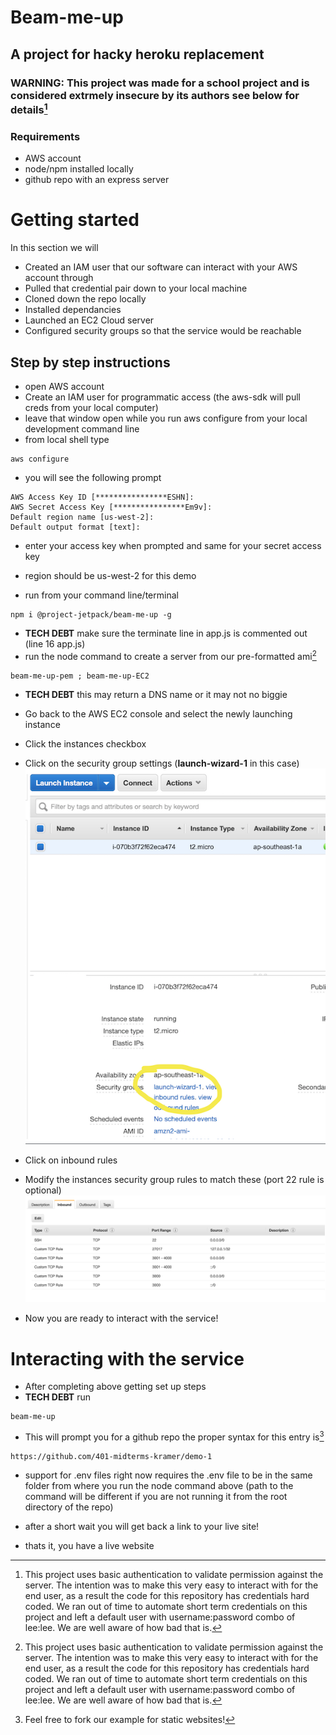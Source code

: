 # Beam-me-up
## A project for hacky heroku replacement
### WARNING: This project was made for a school project and is considered extrmely insecure by its authors see below for details[^1]

### Requirements
  - AWS account
  - node/npm installed locally
  - github repo with an express server


# Getting started 
In this section we will 
- Created an IAM user that our software can interact with your AWS account through
- Pulled that credential pair down to your local machine
- Cloned down the repo locally
- Installed dependancies
- Launched an EC2 Cloud server
- Configured security groups so that the service would be reachable

## Step by step instructions
  - open AWS account
  - Create an IAM user for programmatic access (the aws-sdk will pull creds from your local computer)
  - leave that window open while you run aws configure from your local development command line
  - from local shell type 
  ```
  aws configure
  ```
  - you will see the following prompt
  ```
AWS Access Key ID [****************ESHN]: 
AWS Secret Access Key [****************Em9v]: 
Default region name [us-west-2]: 
Default output format [text]: 
```
  - enter your access key when prompted and same for your secret access key
  - region should be us-west-2 for this demo
  
  - run from your command line/terminal
  ``` 
  npm i @project-jetpack/beam-me-up -g
  ```

  - **TECH DEBT** make sure the terminate line in app.js is commented out (line 16 app.js)
  - run the node command to create a server from our pre-formatted ami[^1]

  ```
beam-me-up-pem ; beam-me-up-EC2
  ```

  - **TECH DEBT** this may return a DNS name or it may not no biggie
  - Go back to the AWS EC2 console and select the newly launching instance
  - Click the instances checkbox
  - Click on the security group settings (**launch-wizard-1** in this case)
  ![image](resources/securitynav.png)
  - Click on inbound rules
  - Modify the instances security group rules to match these (port 22 rule is optional)
![img](resources/securitygroups.png)

  - Now you are ready to interact with the service!

# Interacting with the service

- After completing above getting set up steps 
- **TECH DEBT** run 
```
beam-me-up
```
- This will prompt you for a github repo the proper syntax for this entry is[^2]
```
https://github.com/401-midterms-kramer/demo-1
```
- support for .env files right now requires the .env file to be in the same folder from where you run the node command above (path to the command will be different if you are not running it from the root directory of the repo)

- after a short wait you will get back a link to your live site!
- thats it, you have a live website










[^1]: This project uses basic authentication to validate permission against the server. The intention was to make this very easy to interact with for the end user, as a result the code for this repository has credentials hard coded. We ran out of time to automate short term credentials on this project and left a default user with username:password combo of lee:lee. We are well aware of how bad that is.

[^2]: Feel free to fork our example for static websites!